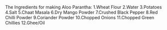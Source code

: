 The Ingredients for making Aloo Parantha:
1.Wheat Flour
2.Water
3.Potatoes
4.Salt
5.Chaat Masala
6.Dry Mango Powder
7.Crushed Black Pepper
8.Red Chilli Powder
9.Coriander Powder
10.Chopped Onions
11.Chopped Green Chillies
12.Ghee/Oil